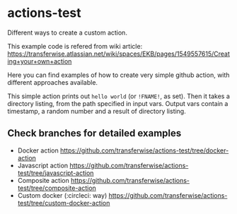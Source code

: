 # actions-test
Different ways to create a custom action.

This example code is refered from wiki article: https://transferwise.atlassian.net/wiki/spaces/EKB/pages/1549557615/Creating+your+own+action

Here you can find examples of how to create very simple github action, with different approaches available.

This simple action prints out `hello world` (or `!FNAME!`, as set).
Then it takes a directory listing, from the path specified in input vars.
Output vars contain a timestamp, a random number and a result of directory listing.

## Check branches for detailed examples
- Docker action https://github.com/transferwise/actions-test/tree/docker-action
- Javascript action https://github.com/transferwise/actions-test/tree/javascript-action
- Composite action https://github.com/transferwise/actions-test/tree/composite-action
- Custom docker (:circleci: way) https://github.com/transferwise/actions-test/tree/custom-docker-action
